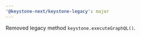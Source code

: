 ```yaml
---
'@keystone-next/keystone-legacy': major
---
```


Removed legacy method `keystone.executeGraphQL()`.
